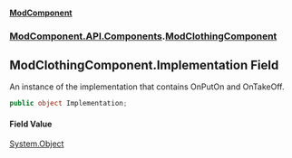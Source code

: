 #### [ModComponent](index.md 'index')
### [ModComponent.API.Components](index.md#ModComponent.API.Components 'ModComponent.API.Components').[ModClothingComponent](ModClothingComponent.md 'ModComponent.API.Components.ModClothingComponent')

## ModClothingComponent.Implementation Field

An instance of the implementation that contains OnPutOn and OnTakeOff.

```csharp
public object Implementation;
```

#### Field Value
[System.Object](https://docs.microsoft.com/en-us/dotnet/api/System.Object 'System.Object')